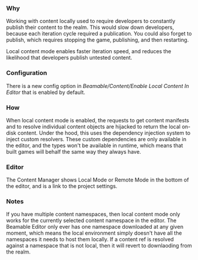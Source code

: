 ### Why
Working with content locally used to require developers to constantly publish their content to the realm. This would slow down developers, because each iteration cycle required a publication. You could also forget to publish, which requires stopping the game, publishing, and then restarting.

Local content mode enables faster iteration speed, and reduces the likelihood that developers publish untested content. 

### Configuration
There is a new config option in _Beamable/Content/Enable Local Content In Editor_ that is enabled by default.

### How
When local content mode is enabled, the requests to get content manifests and to resolve individual content objects are hijacked to return the local on-disk content. Under the hood, this uses the dependency injection system to inject custom resolvers. These custom dependencies are only available in the editor, and the types won't be available in runtime, which means that built games will behalf the same way they always have.

### Editor
The Content Manager shows Local Mode or Remote Mode in the bottom of the editor, and is a link to the project settings. 

### Notes
If you have multiple content namespaces, then local content mode only works for the currently selected content namespace in the editor. The Beamable Editor only ever has one namespace downloaded at any given moment, which means the local environment simply doesn't have all the namespaces it needs to host them locally. If a content ref is resolved against a namespace that is not local, then it will revert to downlaoding from the realm.